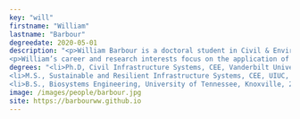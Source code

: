 ```yaml
---
key: "will"
firstname: "William"
lastname: "Barbour"
degreedate: 2020-05-01
description: "<p>William Barbour is a doctoral student in Civil & Environmental Engineering at Vanderbilt University. He earned his M.S. degree in Civil Engineering from the University of Illinois at Urbana-Champaign and his B.S. in Biosystems Engineering from the University of Tennessee, Knoxville, where he graduated summa cum laude with distinction from the Chancellor’s Honors Program and the Haslam Scholars Program. William has work experience from Oak Ridge National Laboratory and CSX Transportation. He has also received graduate funding support from the Roadway Safety Institute and Federal Highway Administration.</p>
<p>William’s career and research interests focus on the application of novel and advanced computational techniques to transportation systems engineering; examples include big data analytics, machine learning, optimization, and artificial intelligence. He has applied these interests in the freight rail transportation domain through ongoing industry collaboration with Class I railroads, where improvements in network operations can lead to capacity and efficiency gains for the system. William’s other domain interests include pedestrian and cyclist accessibility, public transit planning, and transportation policy.</p>"
degrees: "<li>Ph.D, Civil Infrastructure Systems, CEE, Vanderbilt University 2020 (expected)</li>
<li>M.S., Sustainable and Resilient Infrastructure Systems, CEE, UIUC, 2017</li>
<li>B.S., Biosystems Engineering, University of Tennessee, Knoxville, 2015</li>"
image: /images/people/barbour.jpg
site: https://barbourww.github.io
---
```

